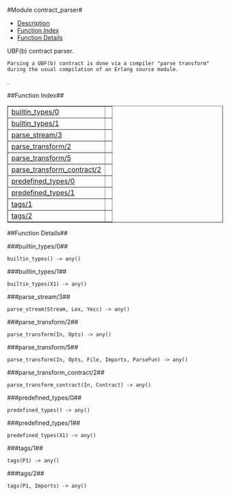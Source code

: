 

#Module contract_parser#
* [Description](#description)
* [Function Index](#index)
* [Function Details](#functions)


<p>UBF(b) contract parser.</p>


<pre><code>Parsing a UBF(b) contract is done via a compiler "parse transform"
during the usual compilation of an Erlang source module.</code></pre>
.

<a name="index"></a>

##Function Index##


<table width="100%" border="1" cellspacing="0" cellpadding="2" summary="function index"><tr><td valign="top"><a href="#builtin_types-0">builtin_types/0</a></td><td></td></tr><tr><td valign="top"><a href="#builtin_types-1">builtin_types/1</a></td><td></td></tr><tr><td valign="top"><a href="#parse_stream-3">parse_stream/3</a></td><td></td></tr><tr><td valign="top"><a href="#parse_transform-2">parse_transform/2</a></td><td></td></tr><tr><td valign="top"><a href="#parse_transform-5">parse_transform/5</a></td><td></td></tr><tr><td valign="top"><a href="#parse_transform_contract-2">parse_transform_contract/2</a></td><td></td></tr><tr><td valign="top"><a href="#predefined_types-0">predefined_types/0</a></td><td></td></tr><tr><td valign="top"><a href="#predefined_types-1">predefined_types/1</a></td><td></td></tr><tr><td valign="top"><a href="#tags-1">tags/1</a></td><td></td></tr><tr><td valign="top"><a href="#tags-2">tags/2</a></td><td></td></tr></table>


<a name="functions"></a>

##Function Details##

<a name="builtin_types-0"></a>

###builtin_types/0##


`builtin_types() -> any()`

<a name="builtin_types-1"></a>

###builtin_types/1##


`builtin_types(X1) -> any()`

<a name="parse_stream-3"></a>

###parse_stream/3##


`parse_stream(Stream, Lex, Yecc) -> any()`

<a name="parse_transform-2"></a>

###parse_transform/2##


`parse_transform(In, Opts) -> any()`

<a name="parse_transform-5"></a>

###parse_transform/5##


`parse_transform(In, Opts, File, Imports, ParseFun) -> any()`

<a name="parse_transform_contract-2"></a>

###parse_transform_contract/2##


`parse_transform_contract(In, Contract) -> any()`

<a name="predefined_types-0"></a>

###predefined_types/0##


`predefined_types() -> any()`

<a name="predefined_types-1"></a>

###predefined_types/1##


`predefined_types(X1) -> any()`

<a name="tags-1"></a>

###tags/1##


`tags(P1) -> any()`

<a name="tags-2"></a>

###tags/2##


`tags(P1, Imports) -> any()`

